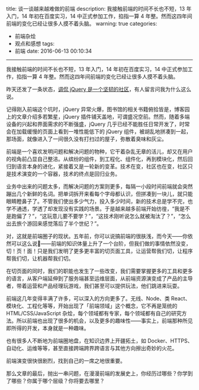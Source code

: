 title: 谈一谈越来越难做的前端
description: 我接触前端的时间不长也不短，13 年入门，14 年初在百度实习，14 中正式参加工作，掐指一算 4 年整。然而这四年间前端的变化已经让很多人摸不着头脑。
warning: true
categories:
  - 前端杂烩
  - 观点和感想
tags:
  - 前端
date: 2016-06-13 00:10:34
---


我接触前端的时间不长也不短，13 年入门，14 年初在百度实习，14 中正式参加工作，掐指一算 4 年整。然而这四年间前端的变化已经让很多人摸不着头脑。

<!--more-->

昨天还发了一条状态，[调侃 jQuery 是一个坚韧的社区](http://weibo.com/1812166904/DzM0s3RAu)，有人留言问我为什么这么说。

记得刚入前端这个坑时，jQuery 异常火爆，图书馆的相关书籍俯拾皆是，博客园上的文章介绍多若繁星，jQuery 插件铺天盖地，可谓盛况空前。然而，随着多端设备的兴起和界面需求的不断强盛，jQuery 几乎已经不能胜任日常开发了，时常会在加载缓慢的页面上看到一堆性能低下的 jQuery 组件，被胡乱地拼凑到一起，那场面，就像进入了一间很久没有打扫过的屋子，弥散着臭味和灰尘。

前端是一个喜欢发明问题和解决问题的物种，它干着杂乱无章的活儿，却又在用户的视角前凸显自己整洁。从缤纷的组件，到工程化、组件化，再到模块化，然后回归到语言本身的进化，紧接着又是一轮新的变革。技术在变，社区也在变，社区只是技术演变的一个容器，技术的终点是回归业务。

业务中出来的问题太多，而解决问题的方案则更多，每隔一小段时间前端就会突然蹦出几个新鲜的名词。把单词拆开来看每个字母都认识，但拼凑到一块儿，就只能眼睛瞪鼻子了。不管我们使出多少气力，投入多少时间，新的技术总是学不完，也学不通透，学透了却发现没有实践的场景。于是越来越多前端开始彷徨，“我是不是跑偏了？”，“这玩意儿要不要学？”，“这技术刚听说怎么就被淘汰了？”，“怎么出去旅个游回来感觉落后了半个世纪？”。

对，这就是前端圈子的现状。五年前，你可以说搞前端的很肤浅，而今天——你依然可以这么说🙈——前端的知识体量上升了一个台阶，但我们做的事情依然没变，切！页！面！只是我们发明了更多更丰富的切页面工具，让运营帮我们切，让程序帮我们切，让机器帮我们切。

在切页面的同时，我们的职能也发生了一些改变，我们需要掌握更多的工具和更多的语言，从客户端延伸到了服务端甚至运维层面，从前端资源演变成了产品的主导者，带着运营和产品经理玩游戏，我们甚至可以提供玩法，他们跳进来玩耍。

前端这几年变得丰满了许多，可以深入的方向更多了。无线、Node、类 React、模块化、工程化等等，开始出现了「前端领域」这个概念，它不再是笼统的 HTML/CSS/JavaScript 杂烩，每个领域都有专家，每个领域都有自己的研究方法。所以前端也出现了很多的机会，以及更多的趣味性——事实上，前端那种所见即所得的开发，本身就是一种趣味。

也有很多人不断地为前端圈地盘，在知识边界上开疆拓土，如 Docker、HTTPS、自动化、运维等等，甚至直接跨端跨界跨语言与其他方向擦出奇妙的火花。

前端演变很快很剧烈，找到自己的一席之地很重要。

那么文章的最后，抛出一串问题，在漫漫前端的发展史上，你经历过哪些？你学到了哪些？你属于哪个层级？你将要去哪里？

